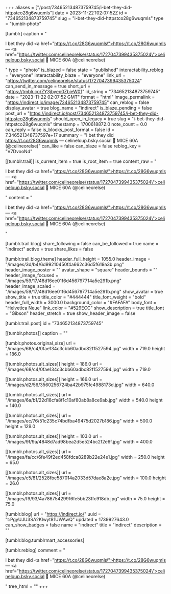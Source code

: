 +++
aliases = ["/post/734652134873759745/i-bet-they-did-httpstco28g6wuqmls"]
date = 2023-11-22T02:07:52Z
id = "734652134873759745"
slug = "i-bet-they-did-httpstco28g6wuqmls"
type = "tumblr-photo"

[tumblr]
caption = "<p>I bet they did <a href=\"https://t.co/28G6wuqmls\">https://t.co/28G6wuqmls</a> — <a href=\"https://twitter.com/celineorelse/status/1727047399435375024\">celineloup.bsky.social 🔞 MICE 60A (@celineorelse)</a></p>"
type = "photo"
is_blazed = false
state = "published"
interactability_reblog = "everyone"
interactability_blaze = "everyone"
link_url = "https://twitter.com/celineorelse/status/1727047399435375024"
can_send_in_message = true
short_url = "https://tmblr.co/ZY3jbyeo0ZbieW01"
id_string = "734652134873759745"
date = "2023-11-22 02:07:52 GMT"
format = "html"
image_permalink = "https://indirect.io/image/734652134873759745"
can_reblog = false
display_avatar = true
blog_name = "indirect"
is_blaze_pending = false
post_url = "https://indirect.io/post/734652134873759745/i-bet-they-did-httpstco28g6wuqmls"
should_open_in_legacy = true
slug = "i-bet-they-did-httpstco28g6wuqmls"
timestamp = 1700618872.0
note_count = 0.0
can_reply = false
is_blocks_post_format = false
id = 7.346521348737597e+17
summary = "I bet they did https://t.co/28G6wuqmls — celineloup.bsky.social 🔞 MICE 60A (@celineorelse)"
can_like = false
can_blaze = false
reblog_key = "V7DvooNd"

[[tumblr.trail]]
is_current_item = true
is_root_item = true
content_raw = "<p>I bet they did <a href=\"https://t.co/28G6wuqmls\">https://t.co/28G6wuqmls</a> — <a href=\"https://twitter.com/celineorelse/status/1727047399435375024\">celineloup.bsky.social 🔞 MICE 60A (@celineorelse)</a></p>"
content = "<p>I bet they did <a href=\"https://t.co/28G6wuqmls\">https://t.co/28G6wuqmls</a> &mdash; <a href=\"https://twitter.com/celineorelse/status/1727047399435375024\">celineloup.bsky.social &#128286; MICE 60A (@celineorelse)</a></p>"

[tumblr.trail.blog]
share_following = false
can_be_followed = true
name = "indirect"
active = true
share_likes = false

[tumblr.trail.blog.theme]
header_full_height = 1055.0
header_image = "/images/3d/b4/6d99210450f4a662c36d5f619a3b.png"
header_image_poster = ""
avatar_shape = "square"
header_bounds = ""
header_image_focused = "/images/59/17/48d16ee01f6d456797714a5e291b.png"
header_image_scaled = "/images/59/17/48d16ee01f6d456797714a5e291b.png"
show_avatar = true
show_title = true
title_color = "#444444"
title_font_weight = "bold"
header_full_width = 3000.0
background_color = "#FAFAFA"
body_font = "Helvetica Neue"
link_color = "#529ECC"
show_description = true
title_font = "Gibson"
header_stretch = true
show_header_image = false

[tumblr.trail.post]
id = "734652134873759745"

[[tumblr.photos]]
caption = ""

[tumblr.photos.original_size]
url = "/images/68/c4/0fae134c3cbb60adbc82f1527594.jpg"
width = 719.0
height = 186.0

[[tumblr.photos.alt_sizes]]
height = 186.0
url = "/images/68/c4/0fae134c3cbb60adbc82f1527594.jpg"
width = 719.0

[[tumblr.photos.alt_sizes]]
height = 166.0
url = "/images/d2/56/3560256724ba42b975fc4988173d.jpg"
width = 640.0

[[tumblr.photos.alt_sizes]]
url = "/images/6a/b1/22d18cfa8f1c10af80ab8a8ce9ab.jpg"
width = 540.0
height = 140.0

[[tumblr.photos.alt_sizes]]
url = "/images/ec/76/51c235c74bdfba49475d2027b186.jpg"
width = 500.0
height = 129.0

[[tumblr.photos.alt_sizes]]
height = 103.0
url = "/images/9f/9a/4848d7ad98bea2d5e524bc2f2e6f.jpg"
width = 400.0

[[tumblr.photos.alt_sizes]]
url = "/images/fa/cc/6fe49f2ed458fdca8289b22e24e1.jpg"
width = 250.0
height = 65.0

[[tumblr.photos.alt_sizes]]
url = "/images/c5/81/2528fbe587014a2033d57dae8a2e.jpg"
width = 100.0
height = 26.0

[[tumblr.photos.alt_sizes]]
url = "/images/f9/93/4a786754299f6fe5bb23ffc918db.jpg"
width = 75.0
height = 75.0

[tumblr.blog]
url = "https://indirect.io/"
uuid = "t:PgyUJU3SA2Klwyt81UWAwQ"
updated = 1739927643.0
can_show_badges = false
name = "indirect"
title = "indirect"
description = ""

[tumblr.blog.tumblrmart_accessories]

[tumblr.reblog]
comment = "<p>I bet they did <a href=\"https://t.co/28G6wuqmls\">https://t.co/28G6wuqmls</a> — <a href=\"https://twitter.com/celineorelse/status/1727047399435375024\">celineloup.bsky.social 🔞 MICE 60A (@celineorelse)</a></p>"
tree_html = ""
+++
